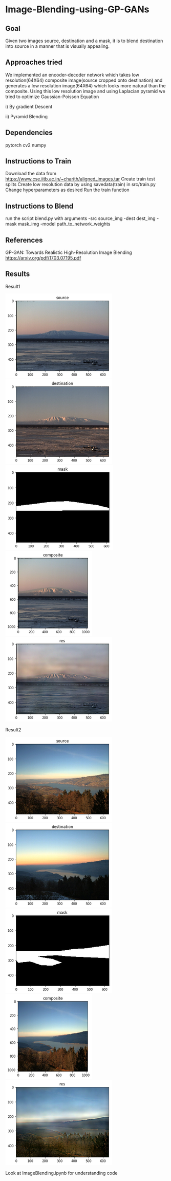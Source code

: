 # Image-Blending-using-GP-GANs

## Goal
Given two images source, destination and a mask, it is to blend destination into source in a manner that is visually appealing.

## Approaches tried
We implemented an encoder-decoder network which takes low resolution(64X64) composite image(source cropped onto destination) and generates a low resolution image(64X64) which looks more natural than the composite.
Using this low resolution image and using Laplacian pyramid we tried to optimize Gaussian-Poisson Equation

i) By gradient Descent

ii) Pyramid Blending


## Dependencies
pytorch
cv2
numpy

## Instructions to Train
Download the data from https://www.cse.iitb.ac.in/~charith/aligned_images.tar
Create train test splits
Create low resolution data by using savedata(train) in src/train.py
Change hyperparameters as desired
Run the train function

## Instructions to Blend
run the script blend.py with arguments 
	-src source_img
	-dest dest_img
	-mask mask_img
	-model path_to_network_weights 


## References 
GP-GAN: Towards Realistic High-Resolution Image Blending https://arxiv.org/pdf/1703.07195.pdf

## Results 

Result1

![Source Image](images/obs1/src.png)
![Destination Image](images/obs1/dest.png)
![Mask](images/obs1/mask.png)
![Composite](images/obs1/composite.png)
![Result from pyramid](images/obs1/pyramidresult.png)
<!-- ![Output of Blenfing GAN](images/obs1/networkres.png) -->

Result2

![Source Image](images/obs2/src.png)
![Destination Image](images/obs2/dest.png)
![Mask](images/obs2/mask.png)
![Composite](images/obs2/composite1.png)
![Result from pyramid](images/obs2/pyramidresult.png)
<!-- ![Output of Blenfing GAN](images/obs2/networkres.png) -->

Look at ImageBlending.ipynb for understanding code